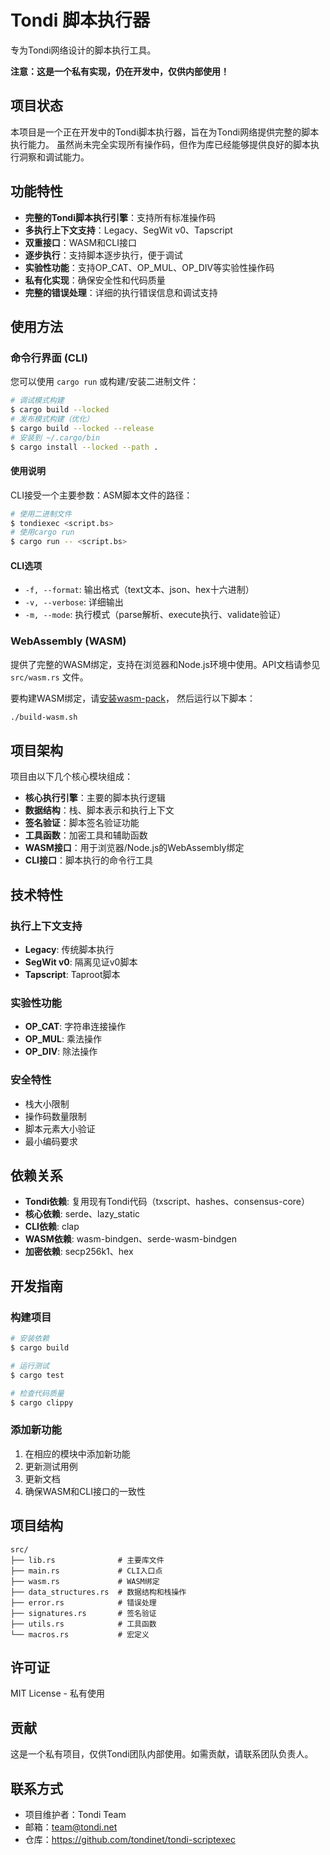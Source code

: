# Tondi 脚本执行器

专为Tondi网络设计的脚本执行工具。

**注意：这是一个私有实现，仍在开发中，仅供内部使用！**

## 项目状态

本项目是一个正在开发中的Tondi脚本执行器，旨在为Tondi网络提供完整的脚本执行能力。
虽然尚未完全实现所有操作码，但作为库已经能够提供良好的脚本执行洞察和调试能力。

## 功能特性

- **完整的Tondi脚本执行引擎**：支持所有标准操作码
- **多执行上下文支持**：Legacy、SegWit v0、Tapscript
- **双重接口**：WASM和CLI接口
- **逐步执行**：支持脚本逐步执行，便于调试
- **实验性功能**：支持OP_CAT、OP_MUL、OP_DIV等实验性操作码
- **私有化实现**：确保安全性和代码质量
- **完整的错误处理**：详细的执行错误信息和调试支持

## 使用方法

### 命令行界面 (CLI)

您可以使用 `cargo run` 或构建/安装二进制文件：

```bash
# 调试模式构建
$ cargo build --locked
# 发布模式构建（优化）
$ cargo build --locked --release
# 安装到 ~/.cargo/bin
$ cargo install --locked --path .
```

#### 使用说明

CLI接受一个主要参数：ASM脚本文件的路径：

```bash
# 使用二进制文件
$ tondiexec <script.bs>
# 使用cargo run
$ cargo run -- <script.bs>
```

#### CLI选项

- `-f, --format`: 输出格式（text文本、json、hex十六进制）
- `-v, --verbose`: 详细输出
- `-m, --mode`: 执行模式（parse解析、execute执行、validate验证）

### WebAssembly (WASM)

提供了完整的WASM绑定，支持在浏览器和Node.js环境中使用。API文档请参见 `src/wasm.rs` 文件。

要构建WASM绑定，请[安装wasm-pack](https://rustwasm.github.io/wasm-pack/installer/)，
然后运行以下脚本：

```bash
./build-wasm.sh
```

## 项目架构

项目由以下几个核心模块组成：

- **核心执行引擎**：主要的脚本执行逻辑
- **数据结构**：栈、脚本表示和执行上下文
- **签名验证**：脚本签名验证功能
- **工具函数**：加密工具和辅助函数
- **WASM接口**：用于浏览器/Node.js的WebAssembly绑定
- **CLI接口**：脚本执行的命令行工具

## 技术特性

### 执行上下文支持
- **Legacy**: 传统脚本执行
- **SegWit v0**: 隔离见证v0脚本
- **Tapscript**: Taproot脚本

### 实验性功能
- **OP_CAT**: 字符串连接操作
- **OP_MUL**: 乘法操作
- **OP_DIV**: 除法操作

### 安全特性
- 栈大小限制
- 操作码数量限制
- 脚本元素大小验证
- 最小编码要求

## 依赖关系

- **Tondi依赖**: 复用现有Tondi代码（txscript、hashes、consensus-core）
- **核心依赖**: serde、lazy_static
- **CLI依赖**: clap
- **WASM依赖**: wasm-bindgen、serde-wasm-bindgen
- **加密依赖**: secp256k1、hex

## 开发指南

### 构建项目
```bash
# 安装依赖
$ cargo build

# 运行测试
$ cargo test

# 检查代码质量
$ cargo clippy
```

### 添加新功能
1. 在相应的模块中添加新功能
2. 更新测试用例
3. 更新文档
4. 确保WASM和CLI接口的一致性

## 项目结构

```
src/
├── lib.rs              # 主要库文件
├── main.rs             # CLI入口点
├── wasm.rs             # WASM绑定
├── data_structures.rs  # 数据结构和栈操作
├── error.rs            # 错误处理
├── signatures.rs       # 签名验证
├── utils.rs            # 工具函数
└── macros.rs           # 宏定义
```

## 许可证

MIT License - 私有使用

## 贡献

这是一个私有项目，仅供Tondi团队内部使用。如需贡献，请联系团队负责人。

## 联系方式

- 项目维护者：Tondi Team
- 邮箱：team@tondi.net
- 仓库：https://github.com/tondinet/tondi-scriptexec
